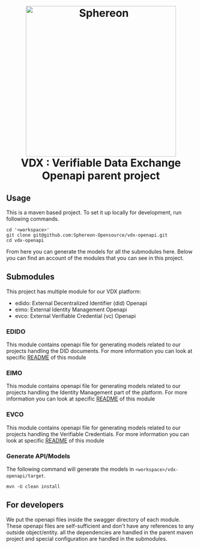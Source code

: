 <h1 align="center">
  <br>
  <a href="https://www.sphereon.com"><img src="https://sphereon.com/content/themes/sphereon/assets/img/logo.svg" alt="Sphereon" width="400"></a>
    <br>VDX : Verifiable Data Exchange 
    <br>Openapi parent project
  <br>
</h1>

## Usage

This is a maven based project. To set it up locally for development, run following commands.

```
cd '<workspace>'
git clone git@github.com:Sphereon-Opensource/vdx-openapi.git
cd vdx-openapi
```

From here you can generate the models for all the submodules here. Below you can find an account of the modules that you can see in this project.


## Submodules
This project has multiple module for our VDX platform:
- edido: External Decentralized Identifier (did) Openapi
- eimo: External Identity Management Openapi
- evco: External Verifiable Credential (vc) Openapi

### EDIDO
This module contains openapi file for generating models related to our projects handling the DID documents. For more information you can look at specific [README](./edido/README.md) of this module
### EIMO
This module contains openapi file for generating models related to our projects handling the Identity Management part of the platform. For more information you can look at specific [README](./eimo/README.md) of this module
### EVCO
This module contains openapi file for generating models related to our projects handling the Verifiable Credentials. For more information you can look at specific [README](./evco/README.md) of this module

### Generate API/Models

The following command will generate the models in `<workspace>/vdx-openapi/target`.
```
mvn -U clean install
```

## For developers
We put the openapi files inside the swagger directory of each module. These openapi files are self-sufficient and don't have any references to any outside object/entity.
all the dependencies are handled in the parent maven project and special configuration are handled in the submodules.